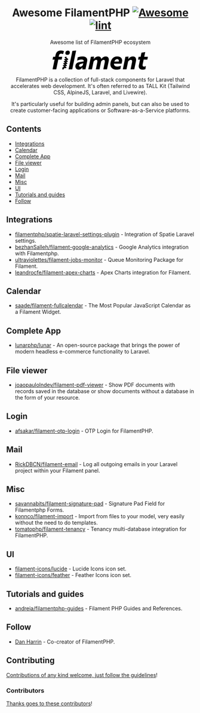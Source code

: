 <div align="center">

<!-- title -->

<!--lint ignore no-dead-urls-->

# Awesome FilamentPHP [![Awesome](https://awesome.re/badge.svg)](https://awesome.re) [![lint](https://github.com/damian-developer/awesome-filamentphp/actions/workflows/lint.yaml/badge.svg)](https://github.com/damian-developer/awesome-filamentphp/actions/workflows/lint.yaml)

<!-- subtitle -->

Awesome list of FilamentPHP ecosystem

<!-- image -->

<a href="https://filamentphp.com/" target="_blank" rel="noopener noreferrer">
  <img src="./assets/logo.svg" />
</a>

<!-- description -->

FilamentPHP is a collection of full-stack components for Laravel that accelerates web development. It's often referred to as TALL Kit (Tailwind CSS, AlpineJS, Laravel, and Livewire).

It's particularly useful for building admin panels, but can also be used to create customer-facing applications or Software-as-a-Service platforms. 

</div>

<!-- TOC -->

## Contents

- [Integrations](#integrations)
- [Calendar](#calendar)
- [Complete App](#complete-app)
- [File viewer](#file-viewer)
- [Login](#login)
- [Mail](#mail)
- [Misc](#misc)
- [UI](#iui)
- [Tutorials and guides](#tutorials-and-guides)
- [Follow](#follow)

<!-- CONTENT -->

## Integrations

- [filamentphp/spatie-laravel-settings-plugin](https://github.com/filamentphp/spatie-laravel-settings-plugin) - Integration of Spatie Laravel settings.
- [bezhanSalleh/filament-google-analytics](https://github.com/bezhanSalleh/filament-google-analytics) - Google Analytics integration with Filamentphp.
- [ultraviolettes/filament-jobs-monitor](https://github.com/ultraviolettes/filament-jobs-monitor) - Queue Monitoring Package for Filament.
- [leandrocfe/filament-apex-charts](https://github.com/leandrocfe/filament-apex-charts) - Apex Charts integration for Filament.

## Calendar

- [saade/filament-fullcalendar](https://github.com/saade/filament-fullcalendar) - The Most Popular JavaScript Calendar as a Filament Widget.

## Complete App

- [lunarphp/lunar](https://github.com/lunarphp/lunar) - An open-source package that brings the power of modern headless e-commerce functionality to Laravel. 

## File viewer

- [joaopaulolndev/filament-pdf-viewer](https://github.com/joaopaulolndev/filament-pdf-viewer) - Show PDF documents with records saved in the database or show documents without a database in the form of your resource.

## Login

- [afsakar/filament-otp-login](https://github.com/afsakar/filament-otp-login) - OTP Login for FilamentPHP.

## Mail
- [RickDBCN/filament-email](https://github.com/RickDBCN/filament-email) - Log all outgoing emails in your Laravel project within your Filament panel.

## Misc

- [savannabits/filament-signature-pad](https://github.com/savannabits/filament-signature-pad) - Signature Pad Field for Filamentphp Forms.
- [konnco/filament-import](https://github.com/konnco/filament-import) - Import from files to your model, very easily without the need to do templates.
- [tomatophp/filament-tenancy](https://github.com/tomatophp/filament-tenancy) - Tenancy multi-database integration for FilamentPHP.

## UI
- [filament-icons/lucide](https://github.com/filament-icons/lucide) - Lucide Icons icon set.
- [filament-icons/feather](https://github.com/filament-icons/feather) - Feather Icons icon set.

## Tutorials and guides

- [andreia/filamentphp-guides](https://github.com/andreia/filamentphp-guides) - Filament PHP Guides and References.


<!-- END CONTENT -->

## Follow

- [Dan Harrin](https://x.com/danjharrin) - Co-creator of FilamentPHP.

## Contributing

[Contributions of any kind welcome, just follow the guidelines](contributing.md)!

### Contributors

[Thanks goes to these contributors](https://github.com/damian-developer/awesome-filamentphp/graphs/contributors)!
